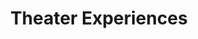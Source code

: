 ---
layout: single
permalink: /theater/
title: "Theater Experiences"
author_profile: true
header:
    image: "/images/wall.jpg"
---